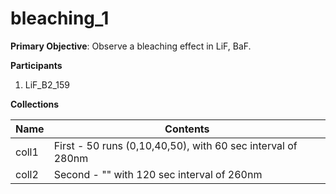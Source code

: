 # bleaching_1

**Primary Objective**: Observe a bleaching effect in LiF, BaF.

**Participants**
1. LiF_B2_159

**Collections**

Name | Contents
--- | ---
coll1 | First - 50 runs (0,10,40,50), with 60 sec interval of 280nm
coll2 | Second - "" with 120 sec interval of 260nm